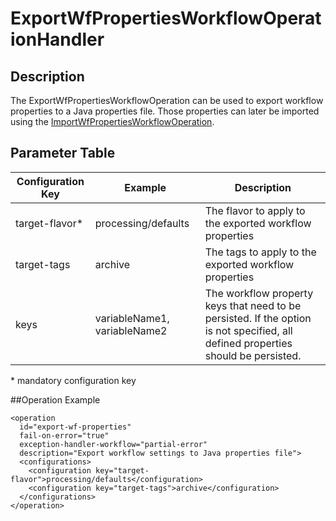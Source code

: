 # ExportWfPropertiesWorkflowOperationHandler

## Description

The ExportWfPropertiesWorkflowOperation can be used to export workflow properties to a Java properties file. Those
properties can later be imported using the [ImportWfPropertiesWorkflowOperation](import-wf-properties-woh.md).

## Parameter Table

|Configuration Key|Example                     |Description                                            |
|-----------------|----------------------------|-------------------------------------------------------|
|target-flavor*   |processing/defaults         |The flavor to apply to the exported workflow properties|
|target-tags      |archive                     |The tags to apply to the exported workflow properties  |
|keys             |variableName1, variableName2|The workflow property keys that need to be persisted. If the option is not specified, all defined properties should be persisted.|

\* mandatory configuration key

##Operation Example

    <operation
      id="export-wf-properties"
      fail-on-error="true"
      exception-handler-workflow="partial-error"
      description="Export workflow settings to Java properties file">
      <configurations>
        <configuration key="target-flavor">processing/defaults</configuration>
        <configuration key="target-tags">archive</configuration>
      </configurations>
    </operation>

